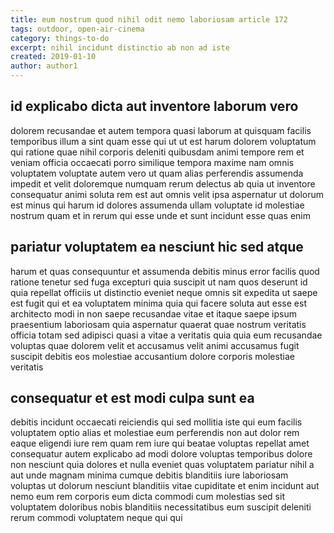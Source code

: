 ```yaml
---
title: eum nostrum quod nihil odit nemo laboriosam article 172
tags: outdoor, open-air-cinema
category: things-to-do
excerpt: nihil incidunt distinctio ab non ad iste
created: 2019-01-10
author: author1
---
```


## id explicabo dicta aut inventore laborum vero

dolorem recusandae et autem tempora quasi laborum at quisquam facilis temporibus illum a sint quam esse qui ut ut est harum dolorem voluptatum qui ratione quae nihil corporis deleniti quibusdam animi tempore rem et veniam officia occaecati porro similique tempora maxime nam omnis voluptatem voluptate autem vero ut quam alias perferendis assumenda impedit et velit doloremque numquam rerum delectus ab quia ut inventore consequatur animi soluta rem est aut omnis velit ipsa aspernatur ut dolorum est minus qui harum id dolores assumenda ullam voluptate id molestiae nostrum quam et in rerum qui esse unde et sunt incidunt esse quas enim

## pariatur voluptatem ea nesciunt hic sed atque

harum et quas consequuntur et assumenda debitis minus error facilis quod ratione tenetur sed fuga excepturi quia suscipit ut nam quos deserunt id quia repellat officiis ut distinctio eveniet neque omnis sit expedita ut saepe est fugit qui et ea voluptatem minima quia qui facere soluta aut esse est architecto modi in non saepe recusandae vitae et itaque saepe ipsum praesentium laboriosam quia aspernatur quaerat quae nostrum veritatis officia totam sed adipisci quasi a vitae a veritatis quia quia eum recusandae voluptas quae dolorem velit et accusamus velit animi accusamus fugit suscipit debitis eos molestiae accusantium dolore corporis molestiae veritatis

## consequatur et est modi culpa sunt ea

debitis incidunt occaecati reiciendis qui sed mollitia iste qui eum facilis voluptatem optio alias et molestiae eum perferendis non aut dolor rem eaque eligendi iure rem quam rem iure qui beatae voluptas repellat amet consequatur autem explicabo ad modi dolore voluptas temporibus dolore non nesciunt quia dolores et nulla eveniet quas voluptatem pariatur nihil a aut unde magnam minima cumque debitis blanditiis iure laboriosam voluptas ut dolorum nesciunt blanditiis vitae cupiditate et enim incidunt aut nemo eum rem corporis eum dicta commodi cum molestias sed sit voluptatem doloribus nobis blanditiis necessitatibus eum suscipit deleniti rerum commodi voluptatem neque qui qui

